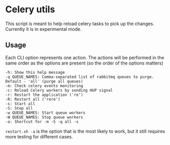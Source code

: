 # Celery utils
This script is meant to help reload celery tasks to pick up the changes.
Currently it is in experimental mode.
## Usage
Each CLI option represents one action. The actions will be performed in the same order as the options are present (so the order of the options matters)

    -h: Show this help message
    -q QUEUE_NAMES: Comma-separated list of rabbitmq queues to purge. Default - 'all' (purge all queues)
    -m: Check celery events monitoring
    -c: Reload Celery workers by sending HUP signal
    -r: Restart the application ('re')
    -R: Restart all ('rere')
    -s: Start all
    -S: Stop all
    -w QUEUE_NAMES: Start queue workers
    -W QUEUE_NAMES: Stop queue workers
    -a: Shortcut for -m -S -q all -s

```restart.sh -a``` is the option that is the most likely to work, but it still requires more testing for different cases.